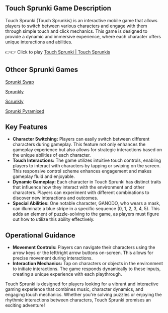 ## Touch Sprunki Game Description
Touch Sprunki (Touch Sprunkis) is an interactive mobile game that allows players to switch between various characters and engage with them through simple touch and click mechanics. This game is designed to provide a dynamic and immersive experience, where each character offers unique interactions and abilities.

👉👉 Click to play [Touch Sprunki | Touch Sprunkis](https://scrunkly.cc/game/touch-sprunki)

## Othcer Sprunki Games

[Sprunki Swap](https://scrunkly.cc/game/sprunki-swap-showcase)

[Sprunkly](https://sprunkly.org/)

[Scrunkly](https://scrunkly.cc/)

[Sprunki Pyramixed](https://sprunkipyraminx.org/)

## Key Features

- **Character Switching:** Players can easily switch between different characters during gameplay. This feature not only enhances the gameplay experience but also allows for strategic interactions based on the unique abilities of each character.
- **Touch Interactions:** The game utilizes intuitive touch controls, enabling players to interact with characters by tapping or swiping on the screen. This responsive control scheme enhances engagement and makes gameplay fluid and enjoyable.
- **Dynamic Gameplay:** Each character in Touch Sprunki has distinct traits that influence how they interact with the environment and other characters. Players can experiment with different combinations to discover new interactions and outcomes.
- **Special Abilities:** One notable character, GANODO, who wears a mask, can illuminate a blue stripe in a specific sequence (0, 1, 2, 3, 4, 5). This adds an element of puzzle-solving to the game, as players must figure out how to utilize this ability effectively.

## Operational Guidance

- **Movement Controls:** Players can navigate their characters using the arrow keys or the left/right arrow buttons on-screen. This allows for precise movement during interactions.
- **Interaction Mechanics:** Tap on characters or objects in the environment to initiate interactions. The game responds dynamically to these inputs, creating a unique experience with each playthrough.

Touch Sprunki is designed for players looking for a vibrant and interactive gaming experience that combines music, character dynamics, and engaging touch mechanics. Whether you're solving puzzles or enjoying the rhythmic interactions between characters, Touch Sprunki promises an exciting adventure!